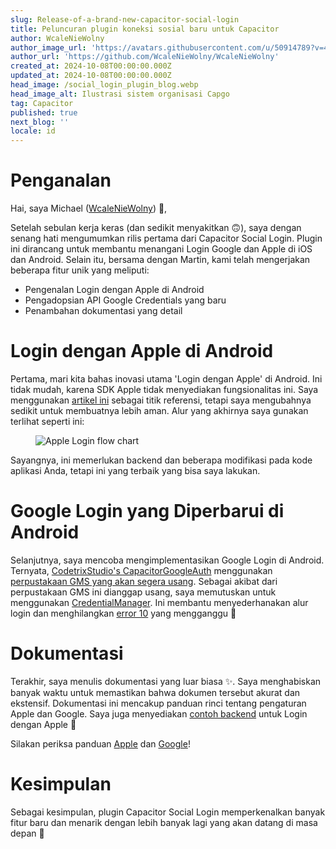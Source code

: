 ```yaml
---
slug: Release-of-a-brand-new-capacitor-social-login
title: Peluncuran plugin koneksi sosial baru untuk Capacitor
author: WcaleNieWolny
author_image_url: 'https://avatars.githubusercontent.com/u/50914789?v=4'
author_url: 'https://github.com/WcaleNieWolny/WcaleNieWolny'
created_at: 2024-10-08T00:00:00.000Z
updated_at: 2024-10-08T00:00:00.000Z
head_image: /social_login_plugin_blog.webp
head_image_alt: Ilustrasi sistem organisasi Capgo
tag: Capacitor
published: true
next_blog: ''
locale: id
---
```


# Penganalan

Hai, saya Michael ([WcaleNieWolny](https://githubcom/WcaleNieWolny)) 👋,

Setelah sebulan kerja keras (dan sedikit menyakitkan 🙃), saya dengan senang hati mengumumkan rilis pertama dari Capacitor Social Login. Plugin ini dirancang untuk membantu menangani Login Google dan Apple di iOS dan Android. Selain itu, bersama dengan Martin, kami telah mengerjakan beberapa fitur unik yang meliputi:

 - Pengenalan Login dengan Apple di Android
 - Pengadopsian API Google Credentials yang baru
 - Penambahan dokumentasi yang detail

# Login dengan Apple di Android

Pertama, mari kita bahas inovasi utama 'Login dengan Apple' di Android. Ini tidak mudah, karena SDK Apple tidak menyediakan fungsionalitas ini. Saya menggunakan [artikel ini](https://johncodeoscom/how-to-add-sign-in-with-apple-button-to-your-android-app-using-kotlin/) sebagai titik referensi, tetapi saya mengubahnya sedikit untuk membuatnya lebih aman. Alur yang akhirnya saya gunakan terlihat seperti ini:

<figure><img style="margin-left: auto;margin-right: auto;max-height: 600px !important;" src="/apple-login-flow-chart.svg" alt="Apple Login flow chart" /><figcaption></figcaption></figure> 

Sayangnya, ini memerlukan backend dan beberapa modifikasi pada kode aplikasi Anda, tetapi ini yang terbaik yang bisa saya lakukan.

# Google Login yang Diperbarui di Android

Selanjutnya, saya mencoba mengimplementasikan Google Login di Android. Ternyata, [CodetrixStudio's CapacitorGoogleAuth](https://githubcom/CodetrixStudio/CapacitorGoogleAuth) menggunakan [perpustakaan GMS yang akan segera usang](https://developerandroidcom/identity/sign-in/legacy-gsi-migration#authorization). Sebagai akibat dari perpustakaan GMS ini dianggap usang, saya memutuskan untuk menggunakan [CredentialManager](https://developerandroidcom/identity/sign-in/credential-manager-siwg). Ini membantu menyederhanakan alur login dan menghilangkan [error 10](https://githubcom/CodetrixStudio/CapacitorGoogleAuth/issues/332) yang mengganggu 🎉

# Dokumentasi

Terakhir, saya menulis dokumentasi yang luar biasa ✨. Saya menghabiskan banyak waktu untuk memastikan bahwa dokumen tersebut akurat dan ekstensif.
Dokumentasi ini mencakup panduan rinci tentang pengaturan Apple dan Google. Saya juga menyediakan [contoh backend](https://githubcom/WcaleNieWolny/capgo-social-login-backend-demo) untuk Login dengan Apple 🍎

Silakan periksa panduan [Apple](https://githubcom/Cap-go/capacitor-social-login/blob/main/docs/setup_applemd) dan [Google](https://githubcom/Cap-go/capacitor-social-login/blob/main/docs/setup_googlemd)!

# Kesimpulan

Sebagai kesimpulan, plugin Capacitor Social Login memperkenalkan banyak fitur baru dan menarik dengan lebih banyak lagi yang akan datang di masa depan 🚀